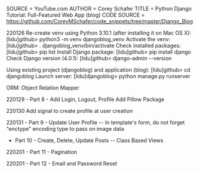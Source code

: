 SOURCE = YouTube.com
AUTHOR = Corey Schafer
TITLE  = Python Django Tutorial: Full-Featured Web App (blog)
CODE SOURCE = https://github.com/CoreyMSchafer/code_snippets/tree/master/Django_Blog

220126 
Re-create venv using Python 3.10.1 (after installing it on Mac OS X):
[lidu]github> python3 -m venv djangoblog_venv
Activate the venv:
[lidu]github> . djangoblog_venv/bin/activate
Check installed packages:
[lidu]github> pip list
Install Django package:
[lidu]github> pip install django
Check Django version (4.0.1):
[lidu]github> django-admin --version

Using existing project (djangoblog) and application (blog):
[lidu]github> cd djangoblog
Launch server:
[lidu]djangoblog> python manage.py runserver

ORM: Object Relation Mapper

220129 - Part 8 - Add Login, Logout, Profile
Add Pillow Package

220130 Add signal to create profile at user creation

220131 - Part 9 - Update User Profile
-- In template's form, do not forget "enctype" encoding type to pass on image data

- Part 10 - Create, Delete, Update Posts
-- Class Based Views

220201 - Part 11 - Pagination

220201 - Part 12 - Email and Password Reset
